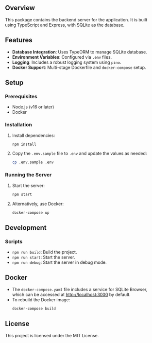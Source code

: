 ## Overview

This package contains the backend server for the application. It is built using TypeScript and Express, with SQLite as the database.

## Features

- **Database Integration**: Uses TypeORM to manage SQLite database.
- **Environment Variables**: Configured via `.env` files.
- **Logging**: Includes a robust logging system using `pino`.
- **Docker Support**: Multi-stage Dockerfile and `docker-compose` setup.

## Setup

### Prerequisites

- Node.js (v16 or later)
- Docker

### Installation

1. Install dependencies:

   ```bash
   npm install
   ```

2. Copy the `.env.sample` file to `.env` and update the values as needed:
   ```bash
   cp .env.sample .env
   ```

### Running the Server

1. Start the server:

   ```bash
   npm start
   ```

2. Alternatively, use Docker:
   ```bash
   docker-compose up
   ```

## Development

### Scripts

- `npm run build`: Build the project.
- `npm run start`: Start the server.
- `npm run debug`: Start the server in debug mode.

## Docker

- The `docker-compose.yaml` file includes a service for SQLite Browser, which can be accessed at [http://localhost:3000](http://localhost:3000) by default.
- To rebuild the Docker image:
  ```bash
  docker-compose build
  ```

## License

This project is licensed under the MIT License.
